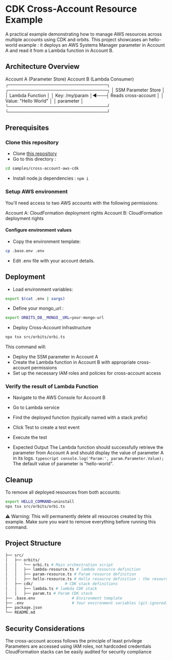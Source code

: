 # CDK Cross-Account Resource Example

A practical example demonstrating how to manage AWS resources across multiple accounts using CDK and orbits. This project showcases an hello-world example : it deploys an AWS Systems Manager parameter in Account A and read it from a Lambda function in Account B.

## Architecture Overview

Account A (Parameter Store)     Account B (Lambda Consumer)
┌───────────────────────────────┐    ┌───────────────────────────────┐
│  SSM Parameter Store          │    │  Lambda Function              │
│  Key:  /my/param              │◄───┤  Reads cross-account          │
│  Value: "Hello World"         │    │  parameter                    │
└───────────────────────────────┘    └───────────────────────────────┘

## Prerequisites

### Clone this repository

- Clone [this repository](https://github.com/LaWebcapsule/orbits)
- Go to this directory : 
```bash
cd samples/cross-account-aws-cdk
```
- Install node.js dependencies : 
`npm i`

### Setup AWS environment
You'll need access to two AWS accounts with the following permissions:

Account A: CloudFormation deployment rights
Account B: CloudFormation deployment rights

#### Configure environment values

- Copy the environment template:
```bash
cp .base.env .env
```
- Edit .env file with your account details.

## Deployment

- Load environment variables:
```bash
export $(cat .env | xargs)
```
- Define your mongo_url : 
```bash
export ORBITS_DB__MONGO__URL=your-mongo-url
```
- Deploy Cross-Account Infrastructure
```bash
npx tsx src/orbits/orbi.ts
```
This command will:

- Deploy the SSM parameter in Account A
- Create the Lambda function in Account B with appropriate cross-account permissions
- Set up the necessary IAM roles and policies for cross-account access

### Verify the result of Lambda Function

- Navigate to the AWS Console for Account B
- Go to Lambda service
- Find the deployed function (typically named with a stack prefix)
- Click Test to create a test event
- Execute the test

- Expected Output
The Lambda function should successfully retrieve the parameter from Account A and should display the value of parameter A in its logs.
```typescript console.log('Param:', param.Parameter.Value); ```
 The default value of parameter is "hello-world".

## Cleanup
To remove all deployed resources from both accounts:
```bash
export HELLO_COMMAND=uninstall
npx tsx src/orbits/orbi.ts
```
⚠️ Warning: This will permanently delete all resources created by this example. Make sure you want to remove everything before running this command.

## Project Structure

```bash
├── src/
│   ├── orbits/
│   │   └── orbi.ts # Main orchestration script
│   │   ├── lambda-resource.ts # lambda resource definition
│   │   ├── param-resource.ts # Param resource definition
│   │   ├── hello-resource.ts # Hello resource definition : the resource that make the junction between param and lambda
│   ├── cdk/              # CDK stack definitions
│   │   ├── lambda.ts # lambda CDK stack
│   │   ├── param.ts # Param CDK stack
├── .base.env                # Environment template
├── .env                     # Your environment variables (git-ignored)
├── package.json
└── README.md
```

## Security Considerations

The cross-account access follows the principle of least privilege
Parameters are accessed using IAM roles, not hardcoded credentials
CloudFormation stacks can be easily audited for security compliance
